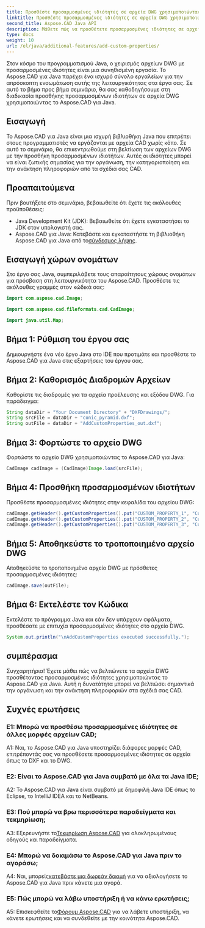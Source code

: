 ```yaml
---
title: Προσθέστε προσαρμοσμένες ιδιότητες σε αρχεία DWG χρησιμοποιώντας το Aspose.CAD σε Java
linktitle: Προσθέστε προσαρμοσμένες ιδιότητες σε αρχεία DWG χρησιμοποιώντας Java
second_title: Aspose.CAD Java API
description: Μάθετε πώς να προσθέτετε προσαρμοσμένες ιδιότητες σε αρχεία DWG σε Java χρησιμοποιώντας το Aspose.CAD. Βελτιώστε την οργάνωση και την ανάκτηση πληροφοριών στα σχέδια CAD χωρίς κόπο.
type: docs
weight: 10
url: /el/java/additional-features/add-custom-properties/
---
```

Στον κόσμο του προγραμματισμού Java, ο χειρισμός αρχείων DWG με προσαρμοσμένες ιδιότητες είναι μια συνηθισμένη εργασία. Το Aspose.CAD για Java παρέχει ένα ισχυρό σύνολο εργαλείων για την απρόσκοπτη ενσωμάτωση αυτής της λειτουργικότητας στα έργα σας. Σε αυτό το βήμα προς βήμα σεμινάριο, θα σας καθοδηγήσουμε στη διαδικασία προσθήκης προσαρμοσμένων ιδιοτήτων σε αρχεία DWG χρησιμοποιώντας το Aspose.CAD για Java.

## Εισαγωγή

Το Aspose.CAD για Java είναι μια ισχυρή βιβλιοθήκη Java που επιτρέπει στους προγραμματιστές να εργάζονται με αρχεία CAD χωρίς κόπο. Σε αυτό το σεμινάριο, θα επικεντρωθούμε στη βελτίωση των αρχείων DWG με την προσθήκη προσαρμοσμένων ιδιοτήτων. Αυτές οι ιδιότητες μπορεί να είναι ζωτικής σημασίας για την οργάνωση, την κατηγοριοποίηση και την ανάκτηση πληροφοριών από τα σχέδιά σας CAD.

## Προαπαιτούμενα

Πριν βουτήξετε στο σεμινάριο, βεβαιωθείτε ότι έχετε τις ακόλουθες προϋποθέσεις:

- Java Development Kit (JDK): Βεβαιωθείτε ότι έχετε εγκαταστήσει το JDK στον υπολογιστή σας.
- Aspose.CAD για Java: Κατεβάστε και εγκαταστήστε τη βιβλιοθήκη Aspose.CAD για Java από το[σύνδεσμος λήψης](https://releases.aspose.com/cad/java/).

## Εισαγωγή χώρων ονομάτων

Στο έργο σας Java, συμπεριλάβετε τους απαραίτητους χώρους ονομάτων για πρόσβαση στη λειτουργικότητα του Aspose.CAD. Προσθέστε τις ακόλουθες γραμμές στον κώδικά σας:

```java
import com.aspose.cad.Image;

import com.aspose.cad.fileformats.cad.CadImage;

import java.util.Map;
```

## Βήμα 1: Ρύθμιση του έργου σας

Δημιουργήστε ένα νέο έργο Java στο IDE που προτιμάτε και προσθέστε το Aspose.CAD για Java στις εξαρτήσεις του έργου σας.

## Βήμα 2: Καθορισμός Διαδρομών Αρχείων

Καθορίστε τις διαδρομές για τα αρχεία προέλευσης και εξόδου DWG. Για παράδειγμα:

```java
String dataDir = "Your Document Directory" + "DXFDrawings/";
String srcFile = dataDir + "conic_pyramid.dxf";
String outFile = dataDir + "AddCustomProperties_out.dxf";
```

## Βήμα 3: Φορτώστε το αρχείο DWG

Φορτώστε το αρχείο DWG χρησιμοποιώντας το Aspose.CAD για Java:

```java
CadImage cadImage = (CadImage)Image.load(srcFile);
```

## Βήμα 4: Προσθήκη προσαρμοσμένων ιδιοτήτων

Προσθέστε προσαρμοσμένες ιδιότητες στην κεφαλίδα του αρχείου DWG:

```java
cadImage.getHeader().getCustomProperties().put("CUSTOM_PROPERTY_1", "Custom property test 1");
cadImage.getHeader().getCustomProperties().put("CUSTOM_PROPERTY_2", "Custom property test 2");
cadImage.getHeader().getCustomProperties().put("CUSTOM_PROPERTY_3", "Custom property test 3");
```

## Βήμα 5: Αποθηκεύστε το τροποποιημένο αρχείο DWG

Αποθηκεύστε το τροποποιημένο αρχείο DWG με πρόσθετες προσαρμοσμένες ιδιότητες:

```java
cadImage.save(outFile);
```

## Βήμα 6: Εκτελέστε τον Κώδικα

Εκτελέστε το πρόγραμμα Java και εάν δεν υπάρχουν σφάλματα, προσθέσατε με επιτυχία προσαρμοσμένες ιδιότητες στο αρχείο DWG.

```java
System.out.println("\nAddCustomProperties executed successfully.");
```

## συμπέρασμα

Συγχαρητήρια! Έχετε μάθει πώς να βελτιώνετε τα αρχεία DWG προσθέτοντας προσαρμοσμένες ιδιότητες χρησιμοποιώντας το Aspose.CAD για Java. Αυτή η δυνατότητα μπορεί να βελτιώσει σημαντικά την οργάνωση και την ανάκτηση πληροφοριών στα σχέδιά σας CAD.

## Συχνές ερωτήσεις

### Ε1: Μπορώ να προσθέσω προσαρμοσμένες ιδιότητες σε άλλες μορφές αρχείων CAD;

A1: Ναι, το Aspose.CAD για Java υποστηρίζει διάφορες μορφές CAD, επιτρέποντάς σας να προσθέσετε προσαρμοσμένες ιδιότητες σε αρχεία όπως το DXF και το DWG.

### Ε2: Είναι το Aspose.CAD για Java συμβατό με όλα τα Java IDE;

A2: Το Aspose.CAD για Java είναι συμβατό με δημοφιλή Java IDE όπως το Eclipse, το IntelliJ IDEA και το NetBeans.

### Ε3: Πού μπορώ να βρω περισσότερα παραδείγματα και τεκμηρίωση;

 A3: Εξερευνήστε το[Τεκμηρίωση Aspose.CAD](https://reference.aspose.com/cad/java/) για ολοκληρωμένους οδηγούς και παραδείγματα.

### Ε4: Μπορώ να δοκιμάσω το Aspose.CAD για Java πριν το αγοράσω;

 Α4: Ναι, μπορείς[κατεβάστε μια δωρεάν δοκιμή](https://releases.aspose.com/) για να αξιολογήσετε το Aspose.CAD για Java πριν κάνετε μια αγορά.

### Ε5: Πώς μπορώ να λάβω υποστήριξη ή να κάνω ερωτήσεις;

A5: Επισκεφθείτε το[Φόρουμ Aspose.CAD](https://forum.aspose.com/c/cad/19) για να λάβετε υποστήριξη, να κάνετε ερωτήσεις και να συνδεθείτε με την κοινότητα Aspose.CAD.